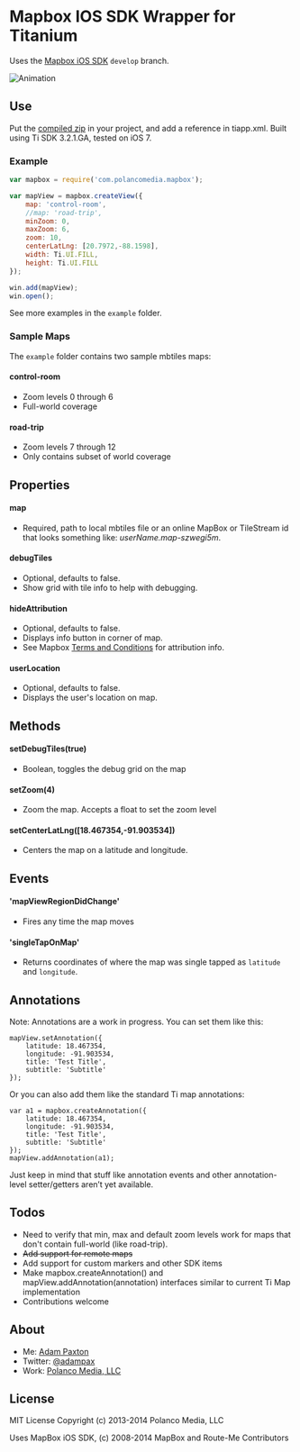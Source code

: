 # Mapbox IOS SDK Wrapper for Titanium

Uses the [Mapbox iOS SDK](https://github.com/mapbox/mapbox-ios-sdk) `develop` branch.

![Animation](https://raw.github.com/adampax/titanium-mapbox/master/screenshots/demo-ios.gif)

## Use

Put the [compiled zip](https://github.com/adampax/titanium-mapbox/tree/master/dist) in your project, and add a reference in tiapp.xml. Built using Ti SDK 3.2.1.GA, tested on iOS 7.

### Example

```javascript
var mapbox = require('com.polancomedia.mapbox');

var mapView = mapbox.createView({
    map: 'control-room',
    //map: 'road-trip',
    minZoom: 0,
    maxZoom: 6,
    zoom: 10,
    centerLatLng: [20.7972,-88.1598],
    width: Ti.UI.FILL,
    height: Ti.UI.FILL
});

win.add(mapView);
win.open();
```

See more examples in the `example` folder.

### Sample Maps
The `example` folder contains two sample mbtiles maps:

#### control-room
* Zoom levels 0 through 6
* Full-world coverage

#### road-trip
* Zoom levels 7 through 12
* Only contains subset of world coverage

## Properties

#### map
* Required, path to local mbtiles file or an online MapBox or TileStream id that looks something like: _userName.map-szwegi5m_.

#### debugTiles
* Optional, defaults to false.
* Show grid with tile info to help with debugging.

#### hideAttribution
* Optional, defaults to false.
* Displays info button in corner of map.
* See Mapbox [Terms and Conditions](https://www.mapbox.com/mapbox-ios-sdk/#attribution) for attribution info.

#### userLocation
* Optional, defaults to false.
* Displays the user's location on map.

## Methods

#### setDebugTiles(true)
* Boolean, toggles the debug grid on the map

#### setZoom(4)
* Zoom the map. Accepts a float to set the zoom level

#### setCenterLatLng([18.467354,-91.903534])
* Centers the map on a latitude and longitude.

## Events

#### 'mapViewRegionDidChange'
* Fires any time the map moves

#### 'singleTapOnMap'
* Returns coordinates of where the map was single tapped as `latitude` and `longitude`.

## Annotations
Note: Annotations are a work in progress.  You can set them like this:

```
mapView.setAnnotation({
	latitude: 18.467354,
	longitude: -91.903534,
	title: 'Test Title',
	subtitle: 'Subtitle'
});
```

Or you can also add them like the standard Ti map annotations:

```
var a1 = mapbox.createAnnotation({
	latitude: 18.467354,
	longitude: -91.903534,
	title: 'Test Title',
	subtitle: 'Subtitle'
});
mapView.addAnnotation(a1);
```

Just keep in mind that stuff like annotation events and other annotation-level setter/getters aren’t yet available.

## Todos
* Need to verify that min, max and default zoom levels work for maps that don't contain full-world (like road-trip).
* ~~Add support for remote maps~~
* Add support for custom markers and other SDK items
* Make mapbox.createAnnotation() and mapView.addAnnotation(annotation) interfaces similar to current Ti Map implementation
* Contributions welcome

## About
* Me: [Adam Paxton](http://adampaxton.com) 
* Twitter: [@adampax](http://twitter.com/adampax)
* Work: [Polanco Media, LLC](http://polancomedia.com)

## License
MIT License
Copyright (c) 2013-2014 Polanco Media, LLC

Uses MapBox iOS SDK, (c) 2008-2014 MapBox and Route-Me Contributors

